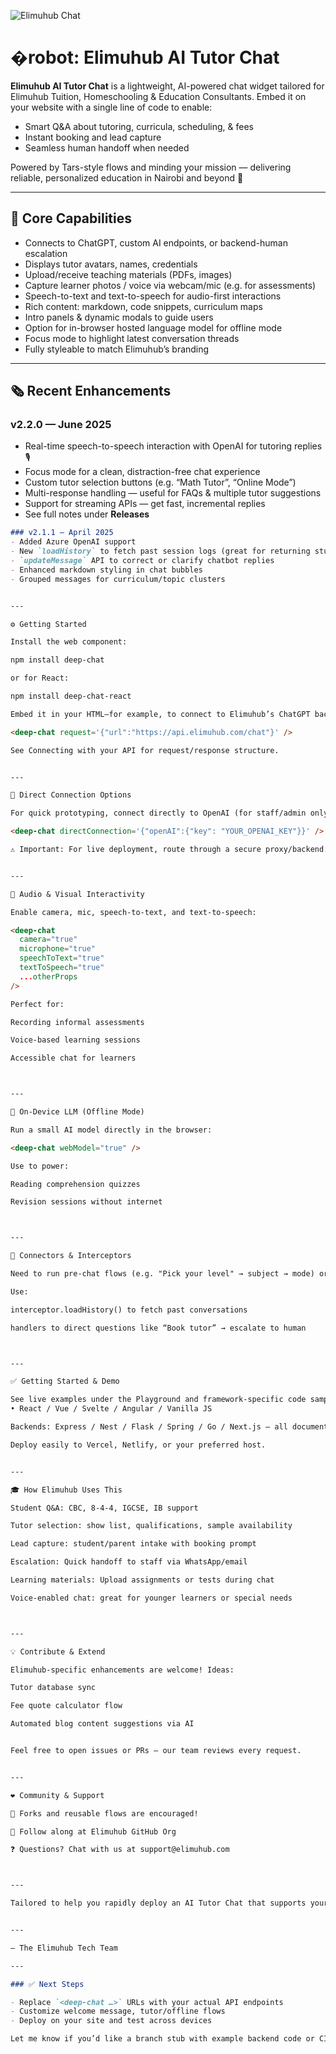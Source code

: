 ![Elimuhub Chat](./assets/readme/banner-2.png)

# �robot: Elimuhub AI Tutor Chat

**Elimuhub AI Tutor Chat** is a lightweight, AI-powered chat widget tailored for Elimuhub Tuition, Homeschooling & Education Consultants. Embed it on your website with a single line of code to enable:

- Smart Q&A about tutoring, curricula, scheduling, & fees  
- Instant booking and lead capture  
- Seamless human handoff when needed

Powered by Tars-style flows and minding your mission — delivering reliable, personalized education in Nairobi and beyond 🚀

---

## 🎯 Core Capabilities

- Connects to ChatGPT, custom AI endpoints, or backend-human escalation  
- Displays tutor avatars, names, credentials  
- Upload/receive teaching materials (PDFs, images)  
- Capture learner photos / voice via webcam/mic (e.g. for assessments)  
- Speech-to-text and text-to-speech for audio-first interactions  
- Rich content: markdown, code snippets, curriculum maps  
- Intro panels & dynamic modals to guide users  
- Option for in-browser hosted language model for offline mode  
- Focus mode to highlight latest conversation threads  
- Fully styleable to match Elimuhub’s branding

---

## 🗞️ Recent Enhancements

### v2.2.0 — June 2025  
- Real-time speech-to-speech interaction with OpenAI for tutoring replies 🎙️  
- Focus mode for a clean, distraction-free chat experience  
- Custom tutor selection buttons (e.g. “Math Tutor”, “Online Mode”)  
- Multi-response handling — useful for FAQs & multiple tutor suggestions  
- Support for streaming APIs — get fast, incremental replies  
- See full notes under **Releases**

```markdown
### v2.1.1 — April 2025  
- Added Azure OpenAI support  
- New `loadHistory` to fetch past session logs (great for returning students)  
- `updateMessage` API to correct or clarify chatbot replies  
- Enhanced markdown styling in chat bubbles  
- Grouped messages for curriculum/topic clusters


---

⚙️ Getting Started

Install the web component:

npm install deep-chat

or for React:

npm install deep-chat-react

Embed it in your HTML—for example, to connect to Elimuhub’s ChatGPT backend:

<deep-chat request='{"url":"https://api.elimuhub.com/chat"}' />

See Connecting with your API for request/response structure.


---

🔗 Direct Connection Options

For quick prototyping, connect directly to OpenAI (for staff/admin only; never expose API keys publicly):

<deep-chat directConnection='{"openAI":{"key": "YOUR_OPENAI_KEY"}}' />

⚠️ Important: For live deployment, route through a secure proxy/backend.


---

🎤 Audio & Visual Interactivity

Enable camera, mic, speech-to-text, and text-to-speech:

<deep-chat
  camera="true"
  microphone="true"
  speechToText="true"
  textToSpeech="true"
  ...otherProps
/>

Perfect for:

Recording informal assessments

Voice-based learning sessions

Accessible chat for learners



---

🧠 On-Device LLM (Offline Mode)

Run a small AI model directly in the browser:

<deep-chat webModel="true" />

Use to power:

Reading comprehension quizzes

Revision sessions without internet



---

🔁 Connectors & Interceptors

Need to run pre-chat flows (e.g. "Pick your level" → subject → mode) or load tutor history?

Use:

interceptor.loadHistory() to fetch past conversations

handlers to direct questions like “Book tutor” → escalate to human



---

✅ Getting Started & Demo

See live examples under the Playground and framework-specific code samples:
• React / Vue / Svelte / Angular / Vanilla JS

Backends: Express / Nest / Flask / Spring / Go / Next.js — all documented with best-practice proxies and CI deploy setups.

Deploy easily to Vercel, Netlify, or your preferred host.


---

🎓 How Elimuhub Uses This

Student Q&A: CBC, 8‑4‑4, IGCSE, IB support

Tutor selection: show list, qualifications, sample availability

Lead capture: student/parent intake with booking prompt

Escalation: Quick handoff to staff via WhatsApp/email

Learning materials: Upload assignments or tests during chat

Voice-enabled chat: great for younger learners or special needs



---

💡 Contribute & Extend

Elimuhub-specific enhancements are welcome! Ideas:

Tutor database sync

Fee quote calculator flow

Automated blog content suggestions via AI


Feel free to open issues or PRs — our team reviews every request.


---

❤️ Community & Support

🌱 Forks and reusable flows are encouraged!

📣 Follow along at Elimuhub GitHub Org

❓ Questions? Chat with us at support@elimuhub.com



---

Tailored to help you rapidly deploy an AI Tutor Chat that supports your mission — accessible, age-friendly, curriculum-aligned learning for every student in Kenya.


---

— The Elimuhub Tech Team

---

### ✅ Next Steps

- Replace `<deep-chat …>` URLs with your actual API endpoints  
- Customize welcome message, tutor/offline flows  
- Deploy on your site and test across devices  

Let me know if you’d like a branch stub with example backend code or CI deployment!

